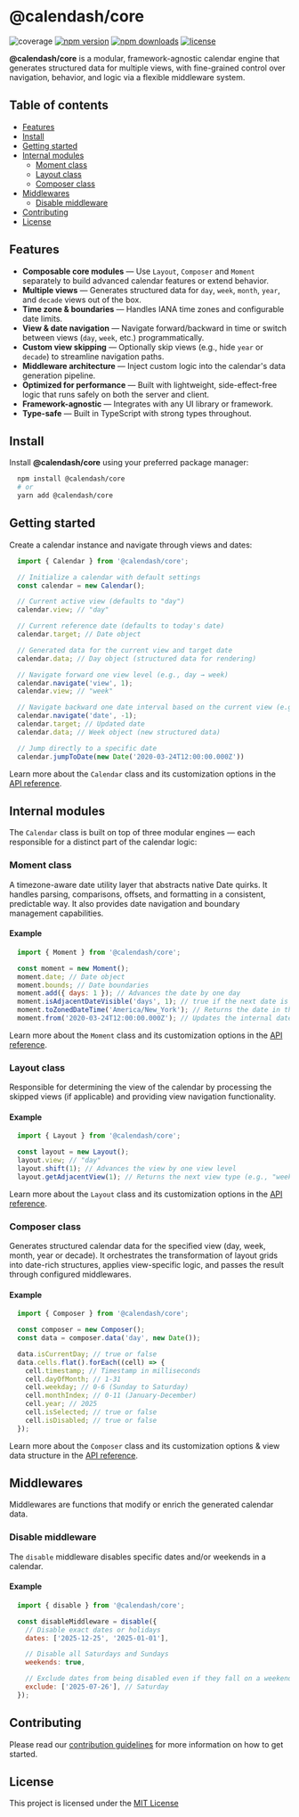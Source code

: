 # @calendash/core

![coverage](https://img.shields.io/codecov/c/github/calendash/calendash/master.svg?flag=core&style=flat-square)
[![npm version](https://img.shields.io/npm/v/@calendash/core?style=flat-square)](https://www.npmjs.com/package/@calendash/core)
[![npm downloads](https://img.shields.io/npm/dm/@calendash/core?style=flat-square)](https://www.npmjs.com/package/@calendash/core)
[![license](https://img.shields.io/github/license/calendash/calendash?style=flat-square)](https://github.com/calendash/calendash/blob/master/LICENSE)

**@calendash/core** is a modular, framework-agnostic calendar engine that generates structured data for multiple views, with fine-grained control over navigation, behavior, and logic via a flexible middleware system.

## Table of contents

- [Features](#features)
- [Install](#install)
- [Getting started](#getting-started)
- [Internal modules](#internal-modules)
  - [Moment class](#moment-class)
  - [Layout class](#layout-class)
  - [Composer class](#composer-class)
- [Middlewares](#middlewares)
  - [Disable middleware](#disable-middleware)
- [Contributing](#contributing)
- [License](#license)

## Features

- **Composable core modules** — Use `Layout`, `Composer` and `Moment` separately to build advanced calendar features or extend behavior.
- **Multiple views** — Generates structured data for `day`, `week`, `month`, `year`, and `decade` views out of the box.
- **Time zone & boundaries** — Handles IANA time zones and configurable date limits.
- **View & date navigation** — Navigate forward/backward in time or switch between views (`day`, `week`, etc.) programmatically.
- **Custom view skipping** — Optionally skip views (e.g., hide `year` or `decade`) to streamline navigation paths.
- **Middleware architecture** — Inject custom logic into the calendar's data generation pipeline.
- **Optimized for performance** — Built with lightweight, side-effect-free logic that runs safely on both the server and client.
- **Framework-agnostic** — Integrates with any UI library or framework.
- **Type-safe** — Built in TypeScript with strong types throughout.

## Install

Install **@calendash/core** using your preferred package manager:

```bash
  npm install @calendash/core
  # or
  yarn add @calendash/core
```

## Getting started

Create a calendar instance and navigate through views and dates:

```javascript
  import { Calendar } from '@calendash/core';

  // Initialize a calendar with default settings
  const calendar = new Calendar();

  // Current active view (defaults to "day")
  calendar.view; // "day"

  // Current reference date (defaults to today's date)
  calendar.target; // Date object

  // Generated data for the current view and target date
  calendar.data; // Day object (structured data for rendering)

  // Navigate forward one view level (e.g., day → week)
  calendar.navigate('view', 1);
  calendar.view; // "week"

  // Navigate backward one date interval based on the current view (e.g., one week back)
  calendar.navigate('date', -1);
  calendar.target; // Updated date
  calendar.data; // Week object (new structured data)

  // Jump directly to a specific date
  calendar.jumpToDate(new Date('2020-03-24T12:00:00.000Z'))
```

Learn more about the `Calendar` class and its customization options in the [API reference](https://github.com/calendash/calendash/blob/master/packages/core/src/features/calendar/README.md).

## Internal modules

The `Calendar` class is built on top of three modular engines — each responsible for a distinct part of the calendar logic:

### Moment class

A timezone-aware date utility layer that abstracts native Date quirks. It handles parsing, comparisons, offsets, and formatting in a consistent, predictable way. It also provides date navigation and boundary management capabilities.

#### Example

```javascript
  import { Moment } from '@calendash/core';

  const moment = new Moment();
  moment.date; // Date object
  moment.bounds; // Date boundaries
  moment.add({ days: 1 }); // Advances the date by one day
  moment.isAdjacentDateVisible('days', 1); // true if the next date is visible, otherwise false
  moment.toZonedDateTime('America/New_York'); // Returns the date in the New York time zone
  moment.from('2020-03-24T12:00:00.000Z'); // Updates the internal date to March 24, 2020
```

Learn more about the `Moment` class and its customization options in the [API reference](https://github.com/calendash/calendash/blob/master/packages/core/src/features/calendar/modules/moment/README.md).

### Layout class

Responsible for determining the view of the calendar by processing the skipped views (if applicable) and providing view navigation functionality.

#### Example

```javascript
  import { Layout } from '@calendash/core';

  const layout = new Layout();
  layout.view; // "day"
  layout.shift(1); // Advances the view by one view level
  layout.getAdjacentView(1); // Returns the next view type (e.g., "week")
```

Learn more about the `Layout` class and its customization options in the [API reference](https://github.com/calendash/calendash/blob/master/packages/core/src/features/calendar/modules/layout/README.md).

### Composer class

Generates structured calendar data for the specified view (day, week, month, year or decade). It orchestrates the transformation of layout grids into date-rich structures, applies view-specific logic, and passes the result through configured middlewares.

#### Example

```javascript
  import { Composer } from '@calendash/core';

  const composer = new Composer();
  const data = composer.data('day', new Date());

  data.isCurrentDay; // true or false
  data.cells.flat().forEach((cell) => {
    cell.timestamp; // Timestamp in milliseconds
    cell.dayOfMonth; // 1-31
    cell.weekday; // 0-6 (Sunday to Saturday)
    cell.monthIndex; // 0-11 (January-December)
    cell.year; // 2025
    cell.isSelected; // true or false
    cell.isDisabled; // true or false
  });
```

Learn more about the `Composer` class and its customization options & view data structure in the [API reference](https://github.com/calendash/calendash/blob/master/packages/core/src/features/calendar/modules/composer/README.md).

## Middlewares

Middlewares are functions that modify or enrich the generated calendar data.

### Disable middleware

The `disable` middleware disables specific dates and/or weekends in a calendar.

#### Example

```javascript
  import { disable } from '@calendash/core';

  const disableMiddleware = disable({
    // Disable exact dates or holidays
    dates: ['2025-12-25', '2025-01-01'],

    // Disable all Saturdays and Sundays
    weekends: true,

    // Exclude dates from being disabled even if they fall on a weekend
    exclude: ['2025-07-26'], // Saturday
  });
```

## Contributing

Please read our [contribution guidelines](https://github.com/calendash/calendash/blob/master/CONTRIBUTING.md) for more information on how to get started.

## License

This project is licensed under the [MIT License](https://github.com/calendash/calendash/blob/master/LICENSE)
